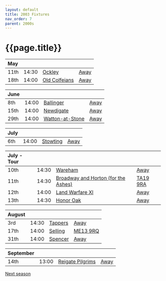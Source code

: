 ```yaml
---
layout: default
title: 2003 Fixtures
nav_order: 7
parent: 2000s
---
```


# {{page.title}}

| May |  |  |  |
|:---|:---|:---|:---|
| 11th | 14:30 | [Ockley](ockley) | [Away](https://goo.gl/maps/vmhvFhbrVZGrsXAAA) |
| 18th | 14:00 | [Old Colfeians](old-colfeians) | [Away](https://goo.gl/maps/vhwZEdPcYg4q3f3P8) |

| June |  |  |  |
|:---|:---|:---|:---|
| 8th | 14:00 | [Ballinger](ballinger-waggoners) | [Away](https://goo.gl/maps/wvVwTSGVsLV3zrDX8) |
| 15th | 14:00 | [Newdigate](newdigate) | [Away](https://goo.gl/maps/9uAr2nHj19CJDEjw6) |
| 29th | 14:00 | [Watton-at-Stone](watton-at-stone) | [Away](https://goo.gl/maps/JPBQawMsjLgYtVHk9) |

| July |  |  |  |
|:---|:---|:---|:---|
| 6th | 14:00 | [Stowting](stowting) | [Away](https://goo.gl/maps/3Br4woRQXRqh9Uje8) |

| July - Tour |  |  |  |
|:---|:---|:---|:---|
| 10th | 14:30 | [Wareham](wareham) | [Away](https://goo.gl/maps/ZAQ2sHnhykNNozJHA) |
| 11th | 14:30 | [Broadway and Horton (for the Ashes)](broadway-and-horton) | [TA19 9RA](https://goo.gl/maps/ULbmC6LSX5HSAe8U6) |
| 12th | 14:00 | [Land Warfare XI](land-warfare-xi) | [Away](https://goo.gl/maps/3n6nMAbWdLDRPhGU8) |
| 13th | 14:30 | [Honor Oak](honor-oak) | [Away](https://goo.gl/maps/H34z1fKvzwkLUNp69) |

| August |  |  |  |
|:---|:---|:---|:---|
| 3rd | 14:30 | [Tappers](tappers) | [Away](https://goo.gl/maps/VrSWAsVDD2Xi4Nxy9) |
| 17th | 14:00 | [Selling](selling) | [ME13 9RQ](https//goo.gl/maps/QeLhjBkEbJr) |
| 31th | 14:00 | [Spencer](spencer) | [Away](https://goo.gl/maps/JYJF2XUSYvjAnaEZ9) |

| September |  |  |  |
|:---|:---|:---|:---|
| 14th | 13:00 | [Reigate Pilgrims](reigate-pilgrims) | [Away](https://goo.gl/maps/z54KDhWLtQreY6xy9) |

[Next season](../2004)